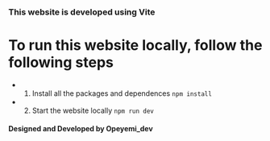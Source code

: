 ### This website is developed using Vite

# To run this website locally, follow the following steps
- 1.    Install all the packages and dependences
`npm install`

- 2.    Start the website locally
`npm run dev`


#### Designed and Developed by Opeyemi_dev